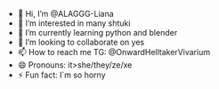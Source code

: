 - 👋 Hi, I’m @ALAGGG-Liana
- 👀 I’m interested in many shtuki
- 🌱 I’m currently learning python and blender
- 💞️ I’m looking to collaborate on yes
- 📫 How to reach me TG: @OnwardHelltakerVivarium
- 😄 Pronouns: it>she/they/ze/xe
- ⚡ Fun fact: I`m so horny

<!---
ALAGGG-Liana/ALAGGG-Liana is a ✨ special ✨ repository because its `README.md` (this file) appears on your GitHub profile.
You can click the Preview link to take a look at your changes.
--->
